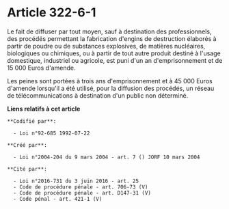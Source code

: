 # Article 322-6-1

Le fait de diffuser par tout moyen, sauf à destination des professionnels, des procédés permettant la fabrication d'engins de
destruction élaborés à partir de poudre ou de substances explosives, de matières nucléaires, biologiques ou chimiques, ou à
partir de tout autre produit destiné à l'usage domestique, industriel ou agricole, est puni d'un an d'emprisonnement et de 15
000 Euros d'amende.

Les peines sont portées à trois ans d'emprisonnement et à 45 000 Euros d'amende lorsqu'il a été utilisé, pour la diffusion
des procédés, un réseau de télécommunications à destination d'un public non déterminé.

**Liens relatifs à cet article**

	**Codifié par**:

	  - Loi n°92-685 1992-07-22

	**Créé par**:

	  - Loi n°2004-204 du 9 mars 2004 - art. 7 () JORF 10 mars 2004

	**Cité par**:

	  - Loi n°2016-731 du 3 juin 2016 - art. 25
	  - Code de procédure pénale - art. 706-73 (V)
	  - Code de procédure pénale - art. D147-31 (V)
	  - Code pénal - art. 421-1 (V)
